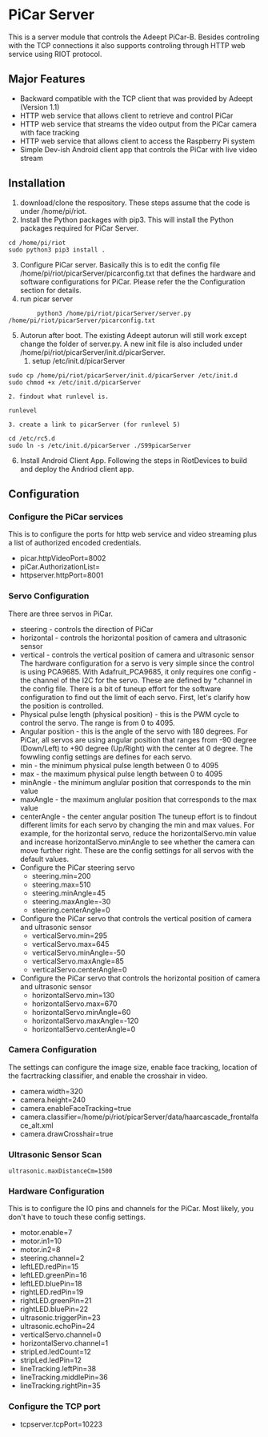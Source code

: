 # PiCar Server
This is a server module that controls the Adeept PiCar-B. Besides controling with the TCP connections it also supports controling through HTTP web service using RIOT protocol.

## Major Features
* Backward compatible with the TCP client that was provided by Adeept (Version 1.1)
* HTTP web service that allows client to retrieve and control PiCar
* HTTP web service that streams the video output from the PiCar camera with face tracking
* HTTP web service that allows client to access the Raspberry Pi system
* Simple Dev-ish Android client app that controls the PiCar with live video stream

## Installation
1. download/clone the respository. These steps assume that the code is under /home/pi/riot.
2. Install the Python packages with pip3. This will install the Python packages required for PiCar Server.
```
cd /home/pi/riot
sudo python3 pip3 install .
```
3. Configure PiCar server. Basically this is to edit the config file /home/pi/riot/picarServer/picarconfig.txt that defines the hardware and software configurations for PiCar.
Please refer the the Configuration section for details.
4. run picar server
```
        python3 /home/pi/riot/picarServer/server.py /home/pi/riot/picarServer/picarconfig.txt
```
5. Autorun after boot. The existing Adeept autorun will still work except change the folder of server.py. A new init file is also included under /home/pi/riot/picarServer/init.d/picarServer.
    1. setup /etc/init.d/picarServer
```
sudo cp /home/pi/riot/picarServer/init.d/picarServer /etc/init.d
sudo chmod +x /etc/init.d/picarServer
```
    2. findout what runlevel is. 
```
runlevel
```
    3. create a link to picarServer (for runlevel 5)
```
cd /etc/rc5.d
sudo ln -s /etc/init.d/picarServer ./S99picarServer
```
6. Install Android Client App. Following the steps in RiotDevices to build and deploy the Andriod client app.

## Configuration
### Configure the PiCar services
This is to configure the ports for http web service and video streaming plus a list of authorized encoded credentials.
* picar.httpVideoPort=8002
* piCar.AuthorizationList=
* httpserver.httpPort=8001
### Servo Configuration
There are three servos in PiCar.
* steering - controls the direction of PiCar
* horizontal - controls the horizontal position of camera and ultrasonic sensor
* vertical - controls the vertical position of camera and ultrasonic sensor
The hardware configuration for a servo is very simple since the control is using PCA9685. With Adafruit_PCA9685, it only requires one config - the channel of the I2C for the servo. These are defined by *.channel in the config file.
There is a bit of tuneup effort for the software configuration to find out the limit of each servo. First, let's clarify how the position is controlled.
* Physical pulse length (physical position) - this is the PWM cycle to control the servo. The range is from 0 to 4095.
* Angular position - this is the angle of the servo with 180 degrees. For PiCar, all servos are using angular position that ranges from -90 degree (Down/Left) to +90 degree (Up/Right) with the center at 0 degree. 
The fowwling config settings are defines for each servo.
* min - the minimum physical pulse length between 0 to 4095
* max - the maximum physical pulse length between 0 to 4095
* minAngle - the minimum anglular position that corresponds to the min value
* maxAngle - the maximum anglular position that corresponds to the max value
* centerAngle - the center angular position
The tuneup effort is to findout different limits for each servo by changing the min and max values.
For example, for the horizontal servo, reduce the horizontalServo.min value and increase horizontalServo.minAngle to see whether the camera can move further right.
These are the config settings for all servos with the default values.
* Configure the PiCar steering servo
    * steering.min=200
    * steering.max=510
    * steering.minAngle=45
    * steering.maxAngle=-30
    * steering.centerAngle=0
* Configure the PiCar servo that controls the vertical position of camera and ultrasonic sensor
    * verticalServo.min=295
    * verticalServo.max=645
    * verticalServo.minAngle=-50
    * verticalServo.maxAngle=85
    * verticalServo.centerAngle=0
* Configure the PiCar servo that controls the horizontal position of camera and ultrasonic sensor
    * horizontalServo.min=130
    * horizontalServo.max=670
    * horizontalServo.minAngle=60
    * horizontalServo.maxAngle=-120
    * horizontalServo.centerAngle=0
### Camera Configuration
The settings can configure the image size, enable face tracking, location of the facrtracking classifier, and enable the crosshair in video.
* camera.width=320
* camera.height=240
* camera.enableFaceTracking=true
* camera.classifier=/home/pi/riot/picarServer/data/haarcascade_frontalface_alt.xml
* camera.drawCrosshair=true
### Ultrasonic Sensor Scan
    ultrasonic.maxDistanceCm=1500
### Hardware Configuration
This is to configure the IO pins and channels for the PiCar. Most likely, you don't have to touch these config settings.
* motor.enable=7
* motor.in1=10
* motor.in2=8
* steering.channel=2
* leftLED.redPin=15
* leftLED.greenPin=16
* leftLED.bluePin=18
* rightLED.redPin=19
* rightLED.greenPin=21
* rightLED.bluePin=22
* ultrasonic.triggerPin=23
* ultrasonic.echoPin=24
* verticalServo.channel=0
* horizontalServo.channel=1
* stripLed.ledCount=12
* stripLed.ledPin=12
* lineTracking.leftPin=38
* lineTracking.middlePin=36
* lineTracking.rightPin=35
### Configure the TCP port
* tcpserver.tcpPort=10223
